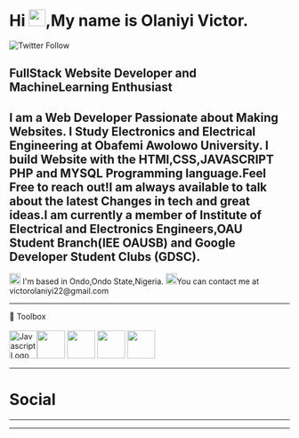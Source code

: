 <h1> Hi <img src="https://th.bing.com/th/id/R.7fc419e8ccfea7dd0158c9ad763a2a45?rik=CbG8tkBsruossw&riu=http%3a%2f%2fimages.rapgenius.com%2faefdd3aa05882186612291b9aeda599d.160x160x1.jpg&ehk=N6%2blNRHI4cx1dXUwmqodRg61Lybou6lCcgY8vaCPYBc%3d&risl=&pid=ImgRaw&r=0" width="30px">,My name is Olaniyi Victor.</h1>

![Twitter Follow](https://img.shields.io/twitter/follow/boma_machala?label=People%20following%20me%20on%20twitter&style=social)
<h2>FullStack Website Developer and MachineLearning Enthusiast</h2>
<h2>I am a Web Developer Passionate about Making Websites. I Study Electronics and Electrical Engineering  at Obafemi Awolowo University. I build Website with the HTMl,CSS,JAVASCRIPT PHP and MYSQL  Programming language.Feel Free to reach out!I am always available to talk  about the latest Changes in tech and great ideas.I am currently a member of Institute of Electrical and Electronics Engineers,OAU Student Branch(IEE OAUSB) and Google Developer Student Clubs (GDSC).</h2>
<img src="https://th.bing.com/th/id/R.c8ee673d7d38c03c5b256b95e456d376?rik=a0thrJfNliIfvA&riu=http%3a%2f%2fpluspng.com%2fimg-png%2fpng-location--872.png&ehk=fCi%2buG47jqzDPBRENzRddgWpFdrVqzykvAN4EN4FQz8%3d&risl=&pid=ImgRaw&r=0" width="20px"> I'm based in Ondo,Ondo State,Nigeria.
<img src="https://th.bing.com/th/id/OIP.s95nTjHUgAr4CNAoKEQxewHaDe?pid=ImgDet&rs=1" width="20px">You can contact me at victorolaniyi22@gmail.com

<hr>

🧰 Toolbox
<br>
<br>
<img src="https://cdn.worldvectorlogo.com/logos/javascript-1.svg" alt="Javascript Logo" width="50" height="50"><img src="https://cdn.worldvectorlogo.com/logos/html5-2.svg" width="50" height="50"> <img src="https://cdn.worldvectorlogo.com/logos/css-3.svg" width="50" height="50"> <img src="https://cdn.worldvectorlogo.com/logos/php-1.svg" width="50" height="50"> <img src="https://cdn.worldvectorlogo.com/logos/mysql-3.svg" width="50" height="50">
<hr>
<h1>Social</h1>

---


---
